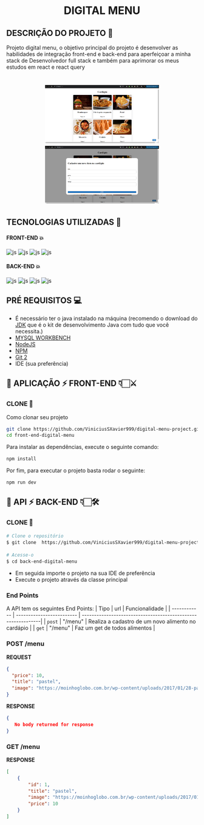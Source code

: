 <h1 align="center"> DIGITAL MENU </h1>

## DESCRIÇÃO DO PROJETO 📝

Projeto digital menu, o objetivo principal do projeto é desenvolver as habilidades de integração front-end e back-end para aperfeiçoar a minha stack de Desenvolvedor full stack e também para aprimorar os meus estudos em react e react query

<h1 align="center">
    <img src="https://github.com/ViniciusSXavier999/Assets/blob/main/Digital-menu/imagem1.png" width="300"/>
    <img src="https://github.com/ViniciusSXavier999/Assets/blob/main/Digital-menu/modal.png" width="300"/>
</h1>

## TECNOLOGIAS UTILIZADAS 🧠

#### FRONT-END 💥


<div align = "left">
<img align="center" alt="js" height="60" width="60" src="https://cdn.jsdelivr.net/gh/devicons/devicon/icons/html5/html5-original.svg" />
<img align="center" alt="js" height="70" width="70" src="https://cdn.jsdelivr.net/gh/devicons/devicon/icons/css3/css3-original-wordmark.svg" </>
<img align="center" alt="js" height="60" width="60" src="https://cdn.jsdelivr.net/gh/devicons/devicon@latest/icons/react/react-original-wordmark.svg" /> 
<img align="center" alt="js" height="60" width="60" src="https://cdn.jsdelivr.net/gh/devicons/devicon/icons/typescript/typescript-original.svg" />
  
</div>


#### BACK-END 💥

<div align = "left">
  <img align="center" alt="js" height="60" width="60" src="https://cdn.jsdelivr.net/gh/devicons/devicon/icons/java/java-original-wordmark.svg" />
  <img align="center" alt="js" height="60" width="60" src= "https://cdn.jsdelivr.net/gh/devicons/devicon/icons/spring/spring-original-wordmark.svg" /> 
  <img align="center" alt="js" height="60" width="60" src="https://cdn.jsdelivr.net/gh/devicons/devicon@latest/icons/mysql/mysql-original-wordmark.svg" />
    <img align="center" alt="js" height="90" width="90" src="https://cdn.jsdelivr.net/gh/devicons/devicon@latest/icons/insomnia/insomnia-original-wordmark.svg" />
                                                      
          
          
          
</div>

## PRÉ REQUISITOS 💻
- É necessário ter o java instalado na máquina (recomendo o download do [JDK](https://www.oracle.com/java/technologies/downloads/) que é o kit de desenvolvimento Java com tudo que você necessita.)
- [MYSQL WORKBENCH](https://www.mysql.com/products/workbench/)
- [NodeJS](https://github.com/)
- [NPM](https://www.npmjs.com/package/download)
- [Git 2](https://github.com)
- IDE (sua preferência)

## 🚀 APLICAÇÃO ⚡️ FRONT-END 👇🏻⚔️


### CLONE 💫

Como clonar seu projeto

```bash
git clone https://github.com/ViniciusSXavier999/digital-menu-project.git
cd front-end-digital-menu
```

Para instalar as dependências, execute o seguinte comando:

```bash
npm install
```

Por fim, para executar o projeto basta rodar o seguinte:

```bash
npm run dev
```

## 🚀 API ⚡️ BACK-END 👇🏻🛠

### CLONE 💫

```bash
# Clone o repositório
$ git clone  https://github.com/ViniciusSXavier999/digital-menu-project.git

# Acesse-o
$ cd back-end-digital-menu
```
- Em seguida importe o projeto na sua IDE de preferência
- Execute o projeto através da classe principal 

### End Points
A API tem os seguintes End Points:
| Tipo        | url                        | Funcionalidade                                               |
| ------------ | ------------------------- | -------------------------------------------------------------|
| ```post```   |  "/menu"                  | Realiza a cadastro de um novo alimento no cardápio           |
| ```get```    |  "/menu"                  | Faz um get de todos alimentos                                |


### POST /menu

**REQUEST**
```json
{
  "price": 10,
  "title": "pastel",
  "image": "https://moinhoglobo.com.br/wp-content/uploads/2017/01/28-pastel-768x514.jpeg"
}
```

**RESPONSE**
```json
{
   No body returned for response
}
```

### GET /menu

**RESPONSE**
```json
[
	{
		"id": 1,
		"title": "pastel",
		"image": "https://moinhoglobo.com.br/wp-content/uploads/2017/01/28-pastel-768x514.jpeg",
		"price": 10
	}
]
```
